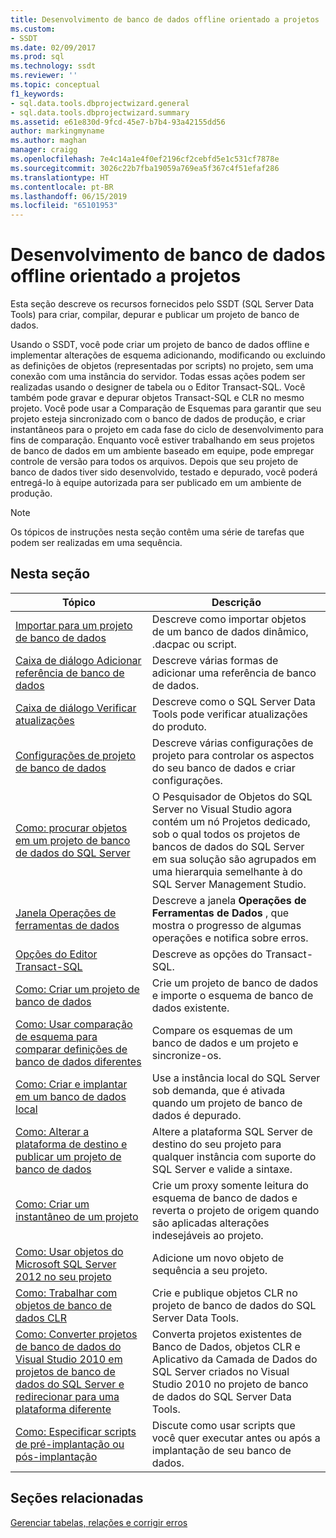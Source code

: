 ```yaml
---
title: Desenvolvimento de banco de dados offline orientado a projetos | Microsoft Docs
ms.custom:
- SSDT
ms.date: 02/09/2017
ms.prod: sql
ms.technology: ssdt
ms.reviewer: ''
ms.topic: conceptual
f1_keywords:
- sql.data.tools.dbprojectwizard.general
- sql.data.tools.dbprojectwizard.summary
ms.assetid: e61e830d-9fcd-45e7-b7b4-93a42155dd56
author: markingmyname
ms.author: maghan
manager: craigg
ms.openlocfilehash: 7e4c14a1e4f0ef2196cf2cebfd5e1c531cf7878e
ms.sourcegitcommit: 3026c22b7fba19059a769ea5f367c4f51efaf286
ms.translationtype: HT
ms.contentlocale: pt-BR
ms.lasthandoff: 06/15/2019
ms.locfileid: "65101953"
---
```

# <a name="project-oriented-offline-database-development"></a>Desenvolvimento de banco de dados offline orientado a projetos
Esta seção descreve os recursos fornecidos pelo SSDT (SQL Server Data Tools) para criar, compilar, depurar e publicar um projeto de banco de dados.  
  
Usando o SSDT, você pode criar um projeto de banco de dados offline e implementar alterações de esquema adicionando, modificando ou excluindo as definições de objetos (representadas por scripts) no projeto, sem uma conexão com uma instância do servidor. Todas essas ações podem ser realizadas usando o designer de tabela ou o Editor Transact\-SQL. Você também pode gravar e depurar objetos Transact\-SQL e CLR no mesmo projeto. Você pode usar a Comparação de Esquemas para garantir que seu projeto esteja sincronizado com o banco de dados de produção, e criar instantâneos para o projeto em cada fase do ciclo de desenvolvimento para fins de comparação. Enquanto você estiver trabalhando em seus projetos de banco de dados em um ambiente baseado em equipe, pode empregar controle de versão para todos os arquivos. Depois que seu projeto de banco de dados tiver sido desenvolvido, testado e depurado, você poderá entregá-lo à equipe autorizada para ser publicado em um ambiente de produção.  
  
> [!NOTE]  
> Os tópicos de instruções nesta seção contêm uma série de tarefas que podem ser realizadas em uma sequência.  
  
## <a name="in-this-section"></a>Nesta seção  
  
|Tópico|Descrição|  
|---------|---------------|  
|[Importar para um projeto de banco de dados](../ssdt/import-into-a-database-project.md)|Descreve como importar objetos de um banco de dados dinâmico, .dacpac ou script.|  
|[Caixa de diálogo Adicionar referência de banco de dados](../ssdt/add-database-reference-dialog-box.md)|Descreve várias formas de adicionar uma referência de banco de dados.|  
|[Caixa de diálogo Verificar atualizações](../ssdt/check-for-updates-dialog-box.md)|Descreve como o SQL Server Data Tools pode verificar atualizações do produto.|  
|[Configurações de projeto de banco de dados](../ssdt/database-project-settings.md)|Descreve várias configurações de projeto para controlar os aspectos do seu banco de dados e criar configurações.|  
|[Como: procurar objetos em um projeto de banco de dados do SQL Server](../ssdt/how-to-browse-objects-in-a-sql-server-database-project.md)|O Pesquisador de Objetos do SQL Server no Visual Studio agora contém um nó Projetos dedicado, sob o qual todos os projetos de bancos de dados do SQL Server em sua solução são agrupados em uma hierarquia semelhante à do SQL Server Management Studio.|  
|[Janela Operações de ferramentas de dados](../ssdt/data-tools-operations-window.md)|Descreve a janela **Operações de Ferramentas de Dados** , que mostra o progresso de algumas operações e notifica sobre erros.|  
|[Opções do Editor Transact-SQL](../ssdt/transact-sql-editor-options.md)|Descreve as opções do Transact\-SQL.|  
|[Como: Criar um projeto de banco de dados](../ssdt/how-to-create-a-new-database-project.md)|Crie um projeto de banco de dados e importe o esquema de banco de dados existente.|  
|[Como: Usar comparação de esquema para comparar definições de banco de dados diferentes](../ssdt/how-to-use-schema-compare-to-compare-different-database-definitions.md)|Compare os esquemas de um banco de dados e um projeto e sincronize-os.|  
|[Como: Criar e implantar em um banco de dados local](../ssdt/how-to-build-and-deploy-to-a-local-database.md)|Use a instância local do SQL Server sob demanda, que é ativada quando um projeto de banco de dados é depurado.|  
|[Como: Alterar a plataforma de destino e publicar um projeto de banco de dados](../ssdt/how-to-change-target-platform-and-publish-a-database-project.md)|Altere a plataforma SQL Server de destino do seu projeto para qualquer instância com suporte do SQL Server e valide a sintaxe.|  
|[Como: Criar um instantâneo de um projeto](../ssdt/how-to-create-a-snapshot-of-a-project.md)|Crie um proxy somente leitura do esquema de banco de dados e reverta o projeto de origem quando são aplicadas alterações indesejáveis ao projeto.|  
|[Como: Usar objetos do Microsoft SQL Server 2012 no seu projeto](../ssdt/how-to-use-microsoft-sql-server-2012-objects-in-your-project.md)|Adicione um novo objeto de sequência a seu projeto.|  
|[Como: Trabalhar com objetos de banco de dados CLR](../ssdt/how-to-work-with-clr-database-objects.md)|Crie e publique objetos CLR no projeto de banco de dados do SQL Server Data Tools.|  
|[Como: Converter projetos de banco de dados do Visual Studio 2010 em projetos de banco de dados do SQL Server e redirecionar para uma plataforma diferente](../ssdt/how-to-convert-visual-studio-2010-database-projects-to-ssql-server-projects.md)|Converta projetos existentes de Banco de Dados, objetos CLR e Aplicativo da Camada de Dados do SQL Server criados no Visual Studio 2010 no projeto de banco de dados do SQL Server Data Tools.|  
|[Como: Especificar scripts de pré-implantação ou pós-implantação](../ssdt/how-to-specify-predeployment-or-postdeployment-scripts.md)|Discute como usar scripts que você quer executar antes ou após a implantação de seu banco de dados.|  
  
## <a name="related-sections"></a>Seções relacionadas  
[Gerenciar tabelas, relações e corrigir erros](../ssdt/manage-tables-relationships-and-fix-errors.md)  
  
